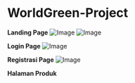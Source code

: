 # WorldGreen-Project
**Landing Page**
![Image](https://github.com/user-attachments/assets/46310f67-f201-47f0-83c7-fa11834cc799)
![Image](https://github.com/user-attachments/assets/20a469ed-b29b-451e-8604-c0964de62fed)

**Login Page**
![Image](https://github.com/user-attachments/assets/46fd7526-c013-4192-916c-042e7198b22b)

**Registrasi Page**
![Image](https://github.com/user-attachments/assets/311740e4-a1bb-4df2-a8da-fa1ba2bdae2c)

**Halaman Produk**
